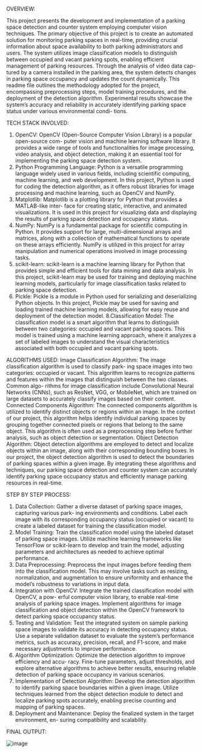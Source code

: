 OVERVIEW:

This project presents the development and implementation of a parking space detection and counter system employing computer vision techniques. The primary objective of this project is to create an automated solution for monitoring parking spaces in real-time, providing crucial information about space availability to both parking administrators and users. The system utilizes image classification models to distinguish between occupied and vacant parking spots, enabling efficient management of parking resources. Through the analysis of video data cap- tured by a camera installed in the parking area, the system detects changes in parking space occupancy and updates the count dynamically.  This readme file outlines the methodology adopted for the project, encompassing preprocessing steps, model training procedures, and the deployment of the detection algorithm. Experimental results showcase the system’s accuracy and reliability in accurately identifying parking space status under various environmental condi- tions.

TECH STACK INVOLVED:
1.	OpenCV: OpenCV (Open-Source Computer Vision Library) is a popular  open-source  com- puter vision and machine learning software library. It provides a wide range of tools and functionalities for image processing, video analysis, and object detection, making it an essential tool for implementing the parking space detection system.
2.	Python Programming Language: Python is a versatile programming language widely used in various fields, including scientific computing, machine learning, and web development. In this project, Python is used for coding the detection algorithm, as it offers robust libraries for image processing and machine learning, such as OpenCV and NumPy.
3.	Matplotlib: Matplotlib is a plotting library for Python  that  provides  a  MATLAB-like  inter- face for creating static, interactive, and animated visualizations. It is used in this project for visualizing data and displaying the results of parking space detection and occupancy status.
4.	NumPy: NumPy is a fundamental package for scientific computing in Python. It provides support for large, multi-dimensional arrays and matrices, along with a collection of mathematical functions to operate on these arrays efficiently. NumPy is utilized in this project for array manipulation and numerical operations involved in image processing tasks.
5.	scikit-learn: scikit-learn is a machine learning library for Python that provides simple and
 efficient tools for data  mining  and  data  analysis. In  this  project,  scikit-learn  may  be  used for training and deploying machine learning models, particularly for image classification tasks related to parking space detection.
6.	Pickle: Pickle is a module in Python used for serializing and deserializing Python objects. In this project, Pickle may be used for saving and loading trained machine learning models, allowing for easy reuse and deployment of the detection model.
8.Classification Model: The classification model is a smart algorithm that learns to distinguish between two categories: occupied and vacant parking spaces. This model is trained using a machine learning approach, where it analyzes a set of labeled images to understand the visual characteristics associated with both occupied and vacant parking spots.

ALGORITHMS USED:
Image Classification Algorithm: The  image  classification  algorithm  is  used  to  classify  park- ing space images into two categories: occupied or vacant. This algorithm learns to recognize patterns and features within the images that distinguish between the two classes. Common algo- rithms for image classification include Convolutional Neural Networks (CNNs), such as ResNet, VGG, or MobileNet, which are trained on large datasets to accurately classify images based on their content.
Connected Components Algorithm: The connected components algorithm is utilized to identify distinct objects or regions within an image. In the context of our project, this algorithm helps identify individual parking spaces by grouping together connected pixels or regions that belong to the same object. This algorithm is often used as a preprocessing step before further analysis, such as object detection or segmentation.
Object Detection Algorithm: Object detection algorithms are employed to detect and localize objects within an image, along with their corresponding bounding boxes. In our project, the object detection algorithm is used to detect the boundaries of parking spaces within a given image.
By integrating these algorithms and techniques, our parking space detection and counter system can accurately identify parking space occupancy status and efficiently manage parking resources in real-time.

STEP BY STEP PROCESS:
1.	Data Collection: Gather a diverse dataset of parking space images, capturing various park- ing environments and conditions. Label each image with its corresponding occupancy status (occupied or vacant) to create a labeled dataset for training the classification model.
2.	Model Training: Train the classification model using the labeled dataset of parking space images. Utilize machine learning frameworks like TensorFlow or scikit-learn to develop and train the model, adjusting parameters and architectures as needed to achieve optimal performance.
3.	Data Preprocessing: Preprocess the input images before feeding them into the classification model. This may involve tasks such as resizing, normalization, and augmentation to ensure uniformity and enhance the model’s robustness to variations in input data.
4.	Integration with OpenCV: Integrate the trained classification model with OpenCV, a pow- erful computer vision library, to enable real-time analysis of parking space images. Implement algorithms for image classification and object detection within the OpenCV framework to detect parking space occupancy status.
5.	Testing and Validation: Test the integrated system on sample parking space images to validate its accuracy in detecting occupancy status. Use a separate validation dataset to evaluate the system’s performance metrics, such as accuracy, precision, recall, and F1-score, and make necessary adjustments to improve performance.
6.	Algorithm Optimization: Optimize the detection algorithm to improve efficiency and accu- racy. Fine-tune parameters, adjust thresholds, and explore alternative algorithms to achieve better results, ensuring reliable detection of parking space occupancy in various scenarios.
7.	Implementation of Detection Algorithm: Develop the detection algorithm to identify parking space boundaries within a given image. Utilize techniques learned from the object detection module to detect and localize parking spots accurately, enabling precise counting and mapping of parking spaces.
8.	Deployment and Maintenance: Deploy the finalized system in the target environment, en- suring compatibility and scalability.

FINAL OUTPUT:

![image](https://github.com/naveeen0308/Parking-space-detector-and-counter/assets/142158386/0ffaec7c-e9fb-45ec-a631-55ad53dd6ddc)
